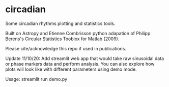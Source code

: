 # circadian
Some circadian rhythms plotting and statistics tools.

Built on Astropy and Etienne Combrisson python adapation of Philipp Berens's Circular Statistics Tooblox for Matlab (2009). 

Please cite/acknowledge this repo if used in publications. 

Update 11/10/20:
Add streamlit web app that would take raw sinusoidal data or phase markers data and perform analysis. You can also explore how plots will 
look like with different parameters using demo mode.

Usage: streamlit run demo.py

